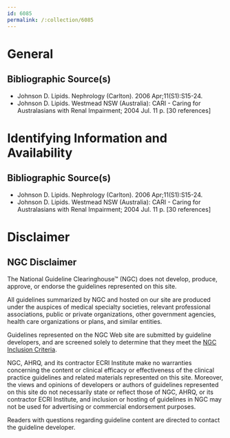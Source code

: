 ```yaml
---
id: 6085
permalink: /:collection/6085
---
```


# General

## Bibliographic Source(s)

- Johnson D. Lipids. Nephrology (Carlton). 2006 Apr;11(S1):S15-24.
- Johnson D. Lipids. Westmead NSW (Australia): CARI - Caring for Australasians with Renal Impairment; 2004 Jul. 11 p. [30 references]

# Identifying Information and Availability

## Bibliographic Source(s)

- Johnson D. Lipids. Nephrology (Carlton). 2006 Apr;11(S1):S15-24.
- Johnson D. Lipids. Westmead NSW (Australia): CARI - Caring for Australasians with Renal Impairment; 2004 Jul. 11 p. [30 references]

# Disclaimer

## NGC Disclaimer

The National Guideline Clearinghouse™ (NGC) does not develop, produce, approve, or endorse the guidelines represented on this site.

All guidelines summarized by NGC and hosted on our site are produced under the auspices of medical specialty societies, relevant professional associations, public or private organizations, other government agencies, health care organizations or plans, and similar entities.

Guidelines represented on the NGC Web site are submitted by guideline developers, and are screened solely to determine that they meet the [NGC Inclusion Criteria](/help-and-about/summaries/inclusion-criteria).

NGC, AHRQ, and its contractor ECRI Institute make no warranties concerning the content or clinical efficacy or effectiveness of the clinical practice guidelines and related materials represented on this site. Moreover, the views and opinions of developers or authors of guidelines represented on this site do not necessarily state or reflect those of NGC, AHRQ, or its contractor ECRI Institute, and inclusion or hosting of guidelines in NGC may not be used for advertising or commercial endorsement purposes.

Readers with questions regarding guideline content are directed to contact the guideline developer.

